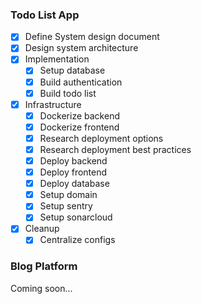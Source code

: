### Todo List App

- [x] Define System design document
- [x] Design system architecture
- [x] Implementation
  - [x] Setup database
  - [x] Build authentication
  - [x] Build todo list
- [x] Infrastructure
  - [x] Dockerize backend
  - [x] Dockerize frontend
  - [x] Research deployment options
  - [x] Research deployment best practices
  - [x] Deploy backend
  - [x] Deploy frontend
  - [x] Deploy database
  - [x] Setup domain
  - [x] Setup sentry
  - [x] Setup sonarcloud
- [x] Cleanup
  - [x] Centralize configs

### Blog Platform

Coming soon...